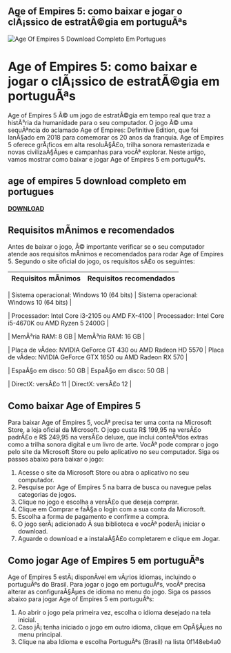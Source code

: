 ## Age of Empires 5: como baixar e jogar o clÃ¡ssico de estratÃ©gia em portuguÃªs

 
![Age Of Empires 5 Download Completo Em Portugues](https://theme.zdassets.com/theme_assets/9655511/1f2326105f5ba2614e6544c6d987f523eaac289e.png)

 
# Age of Empires 5: como baixar e jogar o clÃ¡ssico de estratÃ©gia em portuguÃªs
 
Age of Empires 5 Ã© um jogo de estratÃ©gia em tempo real que traz a histÃ³ria da humanidade para o seu computador. O jogo Ã© uma sequÃªncia do aclamado Age of Empires: Definitive Edition, que foi lanÃ§ado em 2018 para comemorar os 20 anos da franquia. Age of Empires 5 oferece grÃ¡ficos em alta resoluÃ§Ã£o, trilha sonora remasterizada e novas civilizaÃ§Ãµes e campanhas para vocÃª explorar. Neste artigo, vamos mostrar como baixar e jogar Age of Empires 5 em portuguÃªs.
 
## age of empires 5 download completo em portugues


[**DOWNLOAD**](https://www.google.com/url?q=https%3A%2F%2Furluso.com%2F2tKElt&sa=D&sntz=1&usg=AOvVaw0_AubfCSpHPj2NGKP94izU)

 
## Requisitos mÃ­nimos e recomendados
 
Antes de baixar o jogo, Ã© importante verificar se o seu computador atende aos requisitos mÃ­nimos e recomendados para rodar Age of Empires 5. Segundo o site oficial do jogo, os requisitos sÃ£o os seguintes:

| Requisitos mÃ­nimos | Requisitos recomendados |
| --- | --- |

| Sistema operacional: Windows 10 (64 bits) | Sistema operacional: Windows 10 (64 bits) |

| Processador: Intel Core i3-2105 ou AMD FX-4100 | Processador: Intel Core i5-4670K ou AMD Ryzen 5 2400G |

| MemÃ³ria RAM: 8 GB | MemÃ³ria RAM: 16 GB |

| Placa de vÃ­deo: NVIDIA GeForce GT 430 ou AMD Radeon HD 5570 | Placa de vÃ­deo: NVIDIA GeForce GTX 1650 ou AMD Radeon RX 570 |

| EspaÃ§o em disco: 50 GB | EspaÃ§o em disco: 50 GB |

| DirectX: versÃ£o 11 | DirectX: versÃ£o 12 |

## Como baixar Age of Empires 5
 
Para baixar Age of Empires 5, vocÃª precisa ter uma conta na Microsoft Store, a loja oficial da Microsoft. O jogo custa R$ 199,95 na versÃ£o padrÃ£o e R$ 249,95 na versÃ£o deluxe, que inclui conteÃºdos extras como a trilha sonora digital e um livro de arte. VocÃª pode comprar o jogo pelo site da Microsoft Store ou pelo aplicativo no seu computador. Siga os passos abaixo para baixar o jogo:
 
1. Acesse o site da Microsoft Store ou abra o aplicativo no seu computador.
2. Pesquise por Age of Empires 5 na barra de busca ou navegue pelas categorias de jogos.
3. Clique no jogo e escolha a versÃ£o que deseja comprar.
4. Clique em Comprar e faÃ§a o login com a sua conta da Microsoft.
5. Escolha a forma de pagamento e confirme a compra.
6. O jogo serÃ¡ adicionado Ã  sua biblioteca e vocÃª poderÃ¡ iniciar o download.
7. Aguarde o download e a instalaÃ§Ã£o completarem e clique em Jogar.

## Como jogar Age of Empires 5 em portuguÃªs
 
Age of Empires 5 estÃ¡ disponÃ­vel em vÃ¡rios idiomas, incluindo o portuguÃªs do Brasil. Para jogar o jogo em portuguÃªs, vocÃª precisa alterar as configuraÃ§Ãµes de idioma no menu do jogo. Siga os passos abaixo para jogar Age of Empires 5 em portuguÃªs:

1. Ao abrir o jogo pela primeira vez, escolha o idioma desejado na tela inicial.
2. Caso jÃ¡ tenha iniciado o jogo em outro idioma, clique em OpÃ§Ãµes no menu principal.
3. Clique na aba Idioma e escolha PortuguÃªs (Brasil) na lista 0f148eb4a0
